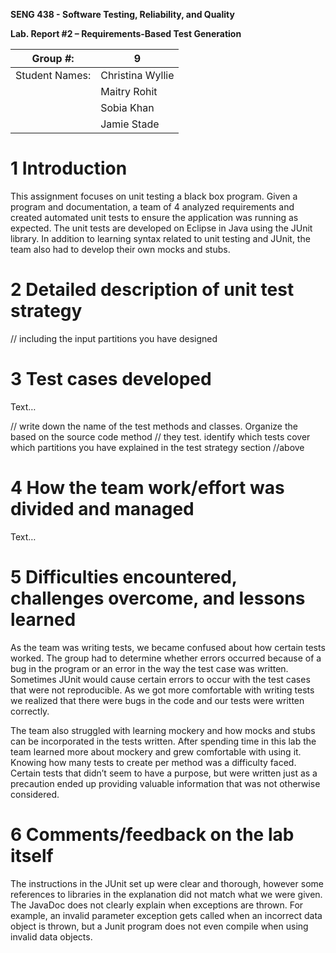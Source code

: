 **SENG 438 - Software Testing, Reliability, and Quality**

**Lab. Report \#2 – Requirements-Based Test Generation**

| Group \#:      |  9                  |
| -------------- | ------------------- |
| Student Names: |  Christina Wyllie   |
|                |  Maitry Rohit       |
|                |  Sobia Khan         |
|                |  Jamie Stade        |

# 1 Introduction

This assignment focuses on unit testing a black box program. Given a program and documentation, a team of 4 analyzed requirements and created automated unit tests to ensure the application was running as expected. The unit tests are developed on Eclipse in Java using the JUnit library. In addition to learning syntax related to unit testing and JUnit, the team also had to develop their own mocks and stubs. 

# 2 Detailed description of unit test strategy

// including the input partitions you have designed

# 3 Test cases developed

Text…

// write down the name of the test methods and classes. Organize the based on
the source code method // they test. identify which tests cover which partitions
you have explained in the test strategy section //above

# 4 How the team work/effort was divided and managed

Text…

# 5 Difficulties encountered, challenges overcome, and lessons learned

As the team was writing tests, we became confused about how certain tests worked. The group had to determine whether errors occurred because of a bug in the program or an error in the way the test case was written. Sometimes JUnit would cause certain errors to occur with the test cases that were not reproducible. As we got more comfortable with writing tests we realized that there were bugs in the code and our tests were written correctly.

The team also struggled with learning mockery and how mocks and stubs can be incorporated in the tests written. After spending time in this lab the team learned more about mockery and grew comfortable with using it. 
Knowing how many tests to create per method was a difficulty faced. Certain tests that didn’t seem to have a purpose, but were written just as a precaution ended up providing valuable information that was not otherwise considered.


# 6 Comments/feedback on the lab itself

The instructions in the JUnit set up were clear and thorough, however some references to libraries in the explanation did not match what we were given. The JavaDoc does not clearly explain when exceptions are thrown. For example, an invalid parameter exception gets called when an incorrect data object is thrown, but a Junit program does not even compile when using invalid data objects. 
